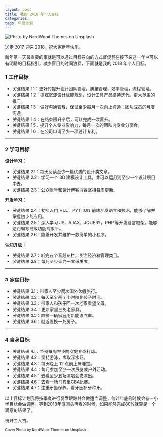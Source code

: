 ```yaml
---
layout: post
title: 我的 2018 年个人目标
categories:
tags: 年度计划
---
```


<div class="post-cover"><img src="{{ "/" | relative_url }}assets/img_post/nordwood-themes-467442.jpg" title="Photo by NordWood Themes on Unsplash"></div>

送走 2017 迎来 2018，祝大家新年快乐。

新年第一天最重要的事就是可以通过目标导向的方式督促我在接下来这一年中可以有明确的目标指引，减少盲目的时间浪费，下面就是我的 2018 年个人目标。

### 1 工作目标

- 关键结果 1.1：更好的提升设计团队管理，质量管理，效率管理，流程管理。
- 关键结果 1.2：提炼沉淀设计赋能规划，设计工具产品坚持迭代，更大范围的推广。
- 关键结果 1.3：做好沟通管理，保证至少每月一次向上沟通；团队成员的月度沟通。
- 关键结果 1.4：在结束限升令后，可以完成一次晋升。
- 关键结果 1.5：提升个人专业影响力，每月一次的团队内专业分享会。
- 关键结果 1.6：在公司申请至少一项设计专利。

----

### 2 学习目标

**设计学习：**
- 关键结果 2.1：每天阅读至少一篇优质的设计类文章。
- 关键结果 2.2：学习一个 3D 建模设计工具，并可以运用到至少一个设计项目中去。
- 关键结果 2.3：公众账号和设计博客内容坚持每周更新。

**开发学习：**
- 关键结果 2.4：初步入门 VUE，PYTHON 前端开发语言和技术，能够了解并掌握初步的应用。
- 关键结果 2.5：深入学习 JS，AJAX，JQUERY，PHP 等开发语言框架，能够达到编写高级功能的水平。
- 关键结果 2.6：能够开发并维护一款简单的小程序。

**认知升级：**
- 关键结果 2.7：听完五个音频专栏，关注经济和管理类目。
- 关键结果 2.8：每月至少读完一本纸质书。

----

### 3 家庭目标

- 关键结果 3.1：带家人至少两次国外休假旅行。
- 关键结果 3.2：每天至少两个小时陪伴孩子时间。
- 关键结果 3.3：带家人和孩子回一次老家看望父母。
- 关键结果 3.4：更新家里三处老家具。
- 关键结果 3.5：置换一辆家庭用新能源汽车。
- 关键结果 3.6：就近置换一处房子。

----

### 4 自身目标

- 关键结果 4.1：坚持每周至少两次健身或打球。
- 关键结果 4.2：坚持游泳，考取深水证。
- 关键结果 4.3：每天晚上 12 点前上床睡觉。
- 关键结果 4.4：每月参加至少一次展览或户外活动。
- 关键结果 4.5：去看至少五场演唱会或演出。
- 关键结果 4.6：去看一场马布里CBA比赛。
- 关键结果 4.7：注重牙齿保养，看牙医补牙种牙。


以上目标计划我将按季度进行复盘跟踪并会做适当调整，估计年底的时候会有一小半目标会做调整。等到2018年底回头再看的时候，如果能够完成80%就算是一个满意的结果了。

祝开工大吉。


<small>Cover Photo by NordWood Themes on Unsplash</small>
